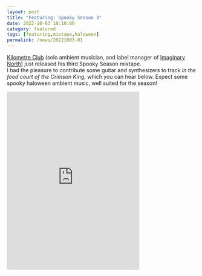 ```yaml
---
layout: post
title: "Featuring: Spooky Season 3"
date: 2022-10-03 10:10:00
category: featured
tags: [featuring,mixtape,haloween]
permalink: /news/20221003-01
---
```


[Kilometre Club]("https://kilometreclub.bandcamp.com") (solo ambient musician, and label manager of [Imaginary North]("https://imaginarynorth.bandcamp.com/")) just released his third Spooky Season mixtape.<!--more--><br/>
I had the pleasure to contribute some guitar and synthesizers to track *In the food court of the Crimson King*, which you can hear below. Expect some spooky haloween ambient music, well suited for the season!<br/>

<iframe style="border: 0; width: 350px; height: 470px;" src="https://bandcamp.com/EmbeddedPlayer/album=3891681948/size=large/bgcol=ffffff/linkcol=0687f5/tracklist=false/track=4169374196/transparent=true/" seamless><a href="https://kilometreclub.bandcamp.com/album/spooky-season-3"></a></iframe>
